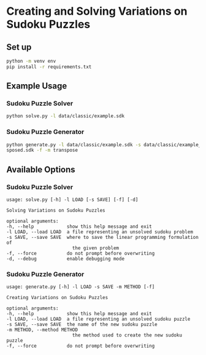 # Creating and Solving Variations on Sudoku Puzzles

## Set up

```bash
python -m venv env
pip install -r requirements.txt
```

## Example Usage

### Sudoku Puzzle Solver

```bash
python solve.py -l data/classic/example.sdk
```

### Sudoku Puzzle Generator

```bash
python generate.py -l data/classic/example.sdk -s data/classic/example_tran
sposed.sdk -f -m transpose
```

## Available Options

### Sudoku Puzzle Solver

    usage: solve.py [-h] -l LOAD [-s SAVE] [-f] [-d]

    Solving Variations on Sudoku Puzzles

    optional arguments:
    -h, --help            show this help message and exit
    -l LOAD, --load LOAD  a file representing an unsolved sudoku problem
    -s SAVE, --save SAVE  where to save the linear programming formulation of
                            the given problem
    -f, --force           do not prompt before overwriting
    -d, --debug           enable debugging mode

### Sudoku Puzzle Generator

    usage: generate.py [-h] -l LOAD -s SAVE -m METHOD [-f]

    Creating Variations on Sudoku Puzzles

    optional arguments:
    -h, --help            show this help message and exit
    -l LOAD, --load LOAD  a file representing an unsolved sudoku puzzle
    -s SAVE, --save SAVE  the name of the new sudoku puzzle
    -m METHOD, --method METHOD
                            the method used to create the new sudoku puzzle
    -f, --force           do not prompt before overwriting
